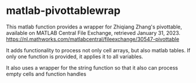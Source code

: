 # matlab-pivottablewrap
This matlab function provides a wrapper for Zhiqiang Zhang's pivottable,
available on MATLAB Central File Exchange, retrieved January 31, 2023.  
https://nl.mathworks.com/matlabcentral/fileexchange/30547-pivottable 

It adds functionality to process not only cell arrays, but also matlab tables. 
If only one function is provided, it applies it to all variables.  

It also uses a wrapper for the string function so that it also can process 
empty cells and function handles

